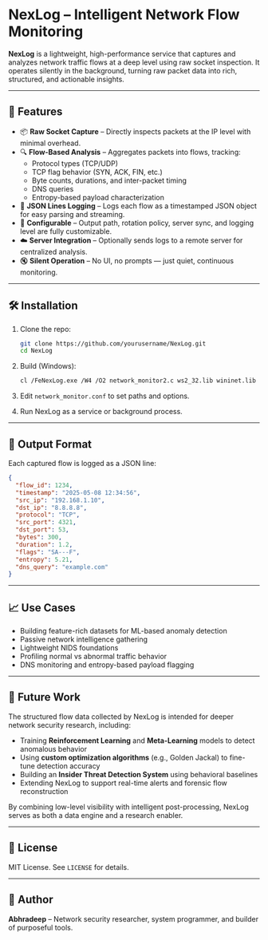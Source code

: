 # NexLog – Intelligent Network Flow Monitoring

**NexLog** is a lightweight, high-performance service that captures and analyzes network traffic flows at a deep level using raw socket inspection. It operates silently in the background, turning raw packet data into rich, structured, and actionable insights.

---

## 🚀 Features

- 📦 **Raw Socket Capture** – Directly inspects packets at the IP level with minimal overhead.
- 🔍 **Flow-Based Analysis** – Aggregates packets into flows, tracking:
  - Protocol types (TCP/UDP)
  - TCP flag behavior (SYN, ACK, FIN, etc.)
  - Byte counts, durations, and inter-packet timing
  - DNS queries
  - Entropy-based payload characterization
- 🧠 **JSON Lines Logging** – Logs each flow as a timestamped JSON object for easy parsing and streaming.
- 🧰 **Configurable** – Output path, rotation policy, server sync, and logging level are fully customizable.
- ☁️ **Server Integration** – Optionally sends logs to a remote server for centralized analysis.
- 🔇 **Silent Operation** – No UI, no prompts — just quiet, continuous monitoring.

---

## 🛠️ Installation

1. Clone the repo:

   ```bash
   git clone https://github.com/yourusername/NexLog.git
   cd NexLog
   ```

2. Build (Windows):

   ```bash
   cl /FeNexLog.exe /W4 /O2 network_monitor2.c ws2_32.lib wininet.lib
   ```

3. Edit `network_monitor.conf` to set paths and options.

4. Run NexLog as a service or background process.

---

## 📄 Output Format

Each captured flow is logged as a JSON line:

```json
{
  "flow_id": 1234,
  "timestamp": "2025-05-08 12:34:56",
  "src_ip": "192.168.1.10",
  "dst_ip": "8.8.8.8",
  "protocol": "TCP",
  "src_port": 4321,
  "dst_port": 53,
  "bytes": 300,
  "duration": 1.2,
  "flags": "SA---F",
  "entropy": 5.21,
  "dns_query": "example.com"
}
```

---

## 📈 Use Cases

- Building feature-rich datasets for ML-based anomaly detection  
- Passive network intelligence gathering  
- Lightweight NIDS foundations  
- Profiling normal vs abnormal traffic behavior  
- DNS monitoring and entropy-based payload flagging  

---

## 🔭 Future Work

The structured flow data collected by NexLog is intended for deeper network security research, including:

- Training **Reinforcement Learning** and **Meta-Learning** models to detect anomalous behavior  
- Using **custom optimization algorithms** (e.g., Golden Jackal) to fine-tune detection accuracy  
- Building an **Insider Threat Detection System** using behavioral baselines  
- Extending NexLog to support real-time alerts and forensic flow reconstruction  

By combining low-level visibility with intelligent post-processing, NexLog serves as both a data engine and a research enabler.

---

## 📜 License

MIT License. See `LICENSE` for details.

---

## 🧠 Author

**Abhradeep** – Network security researcher, system programmer, and builder of purposeful tools.
